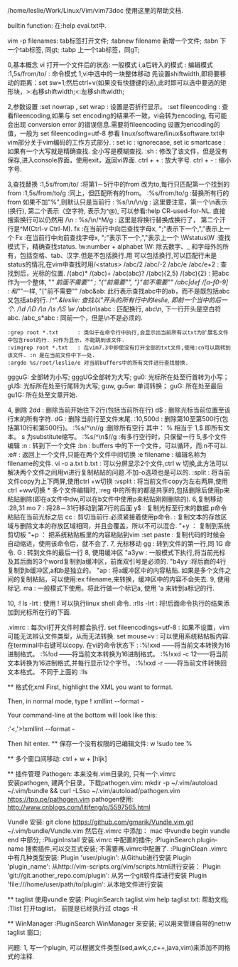 /home/leslie/Work/Linux/Vim/vim73doc  使用这里的帮助文档.

builtin function: 在:help  eval.txt中.

vim -p filenames:   tab标签打开文件;  :tabnew filename 新增一个文件;   :tabn 下一个tab标签, 同gt;   :tabp 上一个tab标签，同gT;

0,基本概念
   vi 打开一个文件后的状态: 一般模式
   i,a后转入的模式        : 编辑模式
   :1,5s/from/to/         : 命令模式
 1,vi中选中的一块整体移动
   先设置shiftwidth,即将要移动的距离：set sw=1;然后ctrl+v(如果没有快捷键的话),此时即可以选中要选的矩形块，>:右移shiftwidth;<:左移shiftwidth;

 2,参数设置
    :set nowrap , set wrap   : 设置是否折行显示。
    :set fileencoding        : 查看fileencoding,如果与 set encoding的结果不一致，vi会转为encoding, 有可能会出现 conversion error 的错误信息.需要将fileencoding                              设置为encoding的值，一般为 set fileencoding=utf-8
                               参看 linux/software/linux&software.txt中vim部分关于vim编码的工作方式部分.
   : set ic                : ignorecase,   set ic smartcase : 如果有一个大写就是精确查找. 全小写是模糊查找.
    :sh                      : 修改了该文件，但是没有保存,进入console界面，使用exit，返回vi界面.
    ctrl + +                 : 放大字号.
    ctrl + -                 : 缩小字号.

 3,查找替换
    :1,5s/from/to/        :将第1－5行中的from 改为to,每行只匹配第一个找到的from
    :1,5s/from/to/g       :同上，但匹配所有的from。
    :%s/from/to/g         :替换所有行的from   如果不加"%",则默认只是当前行
   : %s/\n/\n/g           : 这里要注意，第一个\n表示<NL>(换行), 第二个表示<Nul>（空字符, 表示为^@), 可以参看:help CR-used-for-NL.     直接搜索换行可以仍然用 /\n
   : %s/\n/^M/g          :  这里是将换行替换成换行了， 第二个汗行是^M(Ctrl-v  Ctrl-M).
    fx                    :在当前行中向后查找字母x, ";"表示下一个,","表示上一个
    Fx                    :在当前行中向前查找字母x, ";"表示下一个,","表示上一个
    \Wstatus\W            :查找模式下，精确查找status. \w:number + alphabet     \W: 除去数字、_ 和字母外的所有，包括空格、tab、汉字.但是不包括换行.用<status>
                           可以包括换行,可以匹配行末是status的情况,在vim中查找时用/\<status\>
   /abc/2   /abc/-2    /abc/e    /abc/e+2  :    查找到后，光标的位置.
   /\(abc\)*      /\(abc\)\+     /abc\(abc\)\?   /\(abc\)\{2,5}      /\(abc\)\{2}   :   把abc作为一个整体, "*" 前面不需要"\" ;  "{"前需要"\", "}"前不需要"\"
   /abc\|def   /[a-f0-9]     :   和"*"一样, "["前不需要"\"
   /abc\&ab:  此行表示查找abc中的ab，而不是既包括abc又包括ab的行.     /^".*\&leslie: 查找以"开头的所有行中的leslie, 即前一个当中的后一个.
   /\d  /\D  /\a   /\s   /\S  \w
   /abc\n\s*abc  : 匹配换行, abc\n, 下一行开头是空白符abc.        /abc\_s*abc   : 同前一个，但是\n不是必须的.
   
    :grep root *.txt      : 类似于在命令行中执行,会显示出当前所有以txt为扩展名文件中包含root的行. 只作为显示，不能跳到该文件.
    :vimgrep root *.txt   : 在vim7.3中即使没有打开全部的txt文件,使用:cn可以跳转到该文件. :n 是在当前文件中下一处.
    :argdo %s/root/leslie/e 对当前buffers中的所有文件进行查找替换.
ggguG:  全部转为小写;    gggUG全部转为大写;  gu0: 光标所在处至行首转为小写；   gU$: 光标所在处至行尾转为大写;
guw,  gu5w: 单词转换；   guG:  所在处至最后    gu1G: 所在处至文章开始.

 4, 删除
    2dd                   : 删除当前开始往下2行(包括当前所在行)
    d$                    : 删除光标当前位置至该行末的所有字符.
    dG                    : 删除当前行至文件末尾.
    :10,500d              : 删除第10至第500行(包括第10行和第500行)。
    :%s/^\n//g            :删除所有空行        其中：  % 相当于 1,$   即所有文本。  s 为substitute缩写。
    :%s/^\n$//g           :有多行空行时，只保留一行
 5,多个文件编辑
    :n                    : 转到下一个文件
    :bn                   : buffers 中的下一个文件，可以循环，而:n不可以.
    :e#                   : 返回上一个文件,只能在两个文件中间切换
    :e filename           : 编辑名称为filename的文件.
    vi -o a.txt b.txt     : 可以分屏显示2个文件,ctrl w 切换,此方法可以解决两个文件之间用vi进行复制粘贴的问题.不加-o选项也是可以的.
    :split                : 将当前文件copy为上下两屏,使用ctrl +w切换
    :vsplit               : 将当前文件copy为左右两屏,使用ctrl +ww切换
    * 多个文件编辑时, :reg 中的所有的都是共享的,包括删除后使用p来粘贴删除(即在a文件中dw,可以在b文件中使用p来粘贴刚刚删除的).
 6,复制移动
    :28,31 mo 7           : 将28－31行移动到第7行的后面
    y$                    : 复制光标至行末的数据.p命令粘贴在当前光标之后
    cc                    : 剪切当前行.必须紧接着使用p命令.
                          : 复制文本的存放区域与删除文本的存放区域相同，并且会覆盖，所以不可以混合.
   "+y                ： 复制到系统剪切板
   "+p                ： 把系统粘贴板里的内容粘贴到vim
   :set paste      : 复制代码的时候会自动缩进，使用该命令后，就不会了.
 7, 光标移动
    gg                   : 转到文件的第一行,同 1G 命令.
    G                    : 转到文件的最后一行
 8, 使用缓冲区
    "a3yw                 : 一般模式下执行,将当前光标及其后面的3个word复制到a缓冲区，前面双引号是必须的. "b4yy  :将后面的4行复制到b缓冲区,a和b是独立的。
    "ap                  : 将a缓冲区中的内容粘贴.
                           如果是多个文件之间的复制粘贴，可以使用:ex filename,来转换，缓冲区中的内容不会失去.
 9, 使用标记.
    ma                    : 一般模式下使用。将此行做一个标记a,    使用 'a   来转到a标记的行.

 10, :! ls -lrt           : 使用 ! 可以执行linux shell 命令.
     :r!ls -lrt           : 将!后面命令执行的结果添加到光标所在行的下面.


 .vimrc  :  每次vi打开文件时都会执行.
     set fileencodings=utf-8   :   如果不设置，vim可能无法辨认文件类型，从而无法转换.
    set mouse=v  : 可以使用系统粘帖板内容. 在terminal中右键可以copy.
在vi的命令状态下 :
 :%!xxd ——将当前文本转换为16进制格式。
 :%!od ——将当前文本转换为16进制格式。
 :%!xxd -c 12——将当前文本转换为16进制格式,并每行显示12个字节。
:%!xxd -r ——将当前文件转换回文本格式。
不同于上面的 :!ls

** 格式化xml
First, highlight the XML you want to format.

Then, in normal mode, type ! xmllint --format -

Your command-line at the bottom will look like this:

:'<,'>!xmllint --format -

Then hit enter.
** 保存一个没有权限的已编辑文件:
w   !sudo tee %

** 多个窗口间移动:  ctrl + w + [hljk]

** 插件管理
Pathogen:   本来没有.vim目录的, 只有一个.vimrc  
安装pathogen, 建两个目录，下载pathogen.vim: mkdir -p ~/.vim/autoload ~/.vim/bundle && curl -LSso ~/.vim/autoload/pathogen.vim https://tpo.pe/pathogen.vim
pathogen使用: http://www.cnblogs.com/litifeng/p/5597565.html

Vundle 安装: git clone https://github.com/gmarik/Vundle.vim.git ~/.vim/bundle/Vundle.vim
   然后在.vimrc 中添加： mac 中vundle begin    vundle end 中部分;
   :PluginInstall   安装.vimrc 中配置的插件;
   :PluginSearch plugin-name    搜索插件,可以交互式安装;  不需要再.vimrc中配置了.
   :PluginClean
   .vimrc 中有几种类型安装:
      Plugin 'user/plugin':   从Github进行安装
      Plugin 'plugin_name':   从http://vim-scripts.org/vim/scripts.html进行安装：
      Plugin 'git://git.another_repo.com/plugin':  从另一个git软件库进行安装
      Plugin 'file:///home/user/path/to/plugin': 从本地文件进行安装

** taglist
   使用vundle 安装:  PluginSearch taglist.vim
   help taglist.txt:   帮助文档;
   :Tlist   打开taglist， 前提是已经执行过 ctags -R

** WinManager
   :PluginSearch WinManager   来安装;
   可以用来管理自带的netrw  taglist  窗口;


问题:
  1, 写一个plugin, 可以根据文件类型(sed,awk,c,c++,java,vim)来添加不同格式的注释.